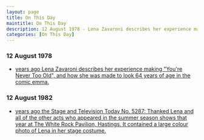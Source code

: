```yaml
---
layout: page
title: On This Day
maintitle: On This Day
description: 12 August 1978 - Lena Zavaroni describes her experience making "You're Never Too Old", and how she was made to look 64 years of age in the comic emma. 12 August 1982 - The Stage and Television thanked Lena and all of the other acts who appeared in the summer season shows that year at The White Rock Pavilion, Hastings. It contained a large colour photo of Lena in her stage costume.
categories: [On This Day]
---
```


### 12 August 1978
* [<span id="age1"></span> years ago Lena Zavaroni describes her experience making "You're Never Too Old", and how she was made to look 64 years of age in the comic emma.](/comics/emma/1978/08/12/emma.html)

### 12 August 1982
* [<span id="age2"></span> years ago the Stage and Television Today No. 5287: Thanked Lena and all of the other acts who appeared in the summer season shows that year at The White Rock Pavilion, Hastings. It contained a large colour photo of Lena in her stage costume.](/the%20stage%20and%20television%20today/1982/08/12/the-stage-and-television-today.html)

<!-- Script for calculating number of years ago -->
<script>
var dob = '19780812';
var year = Number(dob.substr(0, 4));
var month = Number(dob.substr(4, 2)) - 1;
var day = Number(dob.substr(6, 2));
var today = new Date();
var age1 = today.getFullYear() - year;
if (today.getMonth() < month || (today.getMonth() == month && today.getDate() < day)) {
age1--;
}
document.getElementById("age1").innerHTML=age1;

var dob = '19820812';
var year = Number(dob.substr(0, 4));
var month = Number(dob.substr(4, 2)) - 1;
var day = Number(dob.substr(6, 2));
var today = new Date();
var age2 = today.getFullYear() - year;
if (today.getMonth() < month || (today.getMonth() == month && today.getDate() < day)) {
age2--;
}
document.getElementById("age2").innerHTML=age2;
</script>

